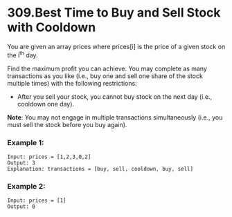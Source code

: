 # 309.Best Time to Buy and Sell Stock with Cooldown
You are given an array prices where prices[i] is the price of a given stock on the i<sup>th</sup> day.

Find the maximum profit you can achieve. You may complete as many transactions as you like (i.e., buy one and sell one share of the stock multiple times) with the following restrictions:

* After you sell your stock, you cannot buy stock on the next day (i.e., cooldown one day).

**Note**: You may not engage in multiple transactions simultaneously (i.e., you must sell the stock before you buy again).

### Example 1:
``` 
Input: prices = [1,2,3,0,2]
Output: 3
Explanation: transactions = [buy, sell, cooldown, buy, sell]
```
### Example 2:
``` 
Input: prices = [1]
Output: 0
```